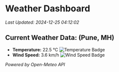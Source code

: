 
# Weather Dashboard

_Last Updated: 2024-12-25 04:12:02_

## Current Weather Data: (Pune, MH)
- **Temperature:** 22.5 °C ![Temperature Badge](https://img.shields.io/badge/Temperature-Medium%20Temp-green)
- **Wind Speed:** 3.6 km/h ![Wind Speed Badge](https://img.shields.io/badge/Wind%20Speed-Low%20Wind-blue)

*Powered by Open-Meteo API*
